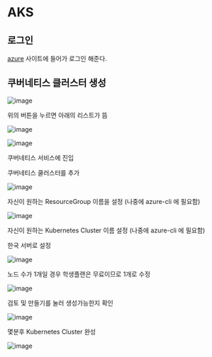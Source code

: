 # AKS

## 로그인

[azure](https://portal.azure.com/) 사이트에 들어가 로그인 해준다.

## 쿠버네티스 클러스터 생성

![image](.gitbook/assets/aks/00-ShowPortalMenu.png)

위의 버튼을 누르면 아래의 리스트가 뜸

![image](.gitbook/assets/aks/01-OpenMenu.png)

![image](.gitbook/assets/aks/02-SelectKubernetesService.png)

쿠버네티스 서비스에 진입

쿠버네티스 쿨러스터를 추가

![image](.gitbook/assets/aks/03-CreateNewKubernetes.png)

자신이 원하는 ResourceGroup 이름을 설정 (나중에 azure-cli 에 필요함)

![image](.gitbook/assets/aks/04-CreateResourceGroup.png)

자신이 원하는 Kubernetes Cluster 이름 설정 (나중에 azure-cli 에 필요함)

한국 서버로 설정

![image](.gitbook/assets/aks/05-ClusterLocation.png)

노드 수가 1개일 경우 학생플랜은 무료이므로 1개로 수정

![image](.gitbook/assets/aks/06-ChangeNodeAndCheck.png)

검토 및 만들기를 눌러 생성가능한지 확인

![image](.gitbook/assets/aks/07-SaveIfValidationPass.png)

몇분후 Kubernetes Cluster 완성

![image](.gitbook/assets/aks/08-Finish.png)